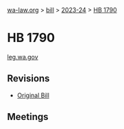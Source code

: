 [wa-law.org](/) > [bill](/bill/) > [2023-24](/bill/2023-24/) > [HB 1790](/bill/2023-24/hb/1790/)

# HB 1790
[leg.wa.gov](https://app.leg.wa.gov/billsummary?BillNumber=1790&Year=2023&Initiative=false)

## Revisions
* [Original Bill](1/)

## Meetings